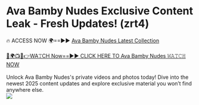 # Ava Bamby Nudes Exclusive Content Leak - Fresh Updates! (zrt4)

🔥 ACCESS NOW 🌍==►► <a href="https://tinyurl.com/yc657z5k" rel="nofollow">Ava Bamby Nudes Latest Collection</a>
<br><br>
[🔴🌍📺📱👉WA𝚃CH Now==►► CLICK HERE TO Ava Bamby Nudes 𝚆𝙰𝚃𝙲𝙷 NOW](https://tinyurl.com/yc657z5k)
<br><br>
Unlock Ava Bamby Nudes's private videos and photos today! Dive into the newest 2025 content updates and explore exclusive material you won’t find anywhere else.
<br>
<a href="https://tinyurl.com/yc657z5k" rel="nofollow" data-target="animated-image.originalLink"><img src="https://camo.githubusercontent.com/8a4f000d20f83aca3bf7ec5f350d767afa0574a8a352519fd8cfa583a6f93a33/68747470733a2f2f692e696d6775722e636f6d2f644a486b345a712e676966" data-canonical-src="https://i.imgur.com/dJHk4Zq.gif" style="max-width: 100%; display: inline-block;" data-target="animated-image.originalImage"></a>
<br>
